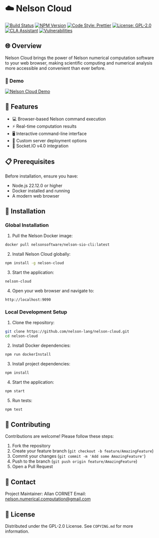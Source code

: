 # ☁️ Nelson Cloud

[![Build Status](https://github.com/nelson-lang/nelson-cloud/workflows/Node.js%20CI/badge.svg)](https://github.com/nelson-lang/nelson-cloud/actions)
[![NPM Version](https://badge.fury.io/js/nelson-cloud.svg)](https://badge.fury.io/js/nelson-cloud)
[![Code Style: Prettier](https://img.shields.io/badge/code_style-prettier-ff69b4.svg?style=flat-square)](https://github.com/prettier/prettier)
[![License: GPL-2.0](https://img.shields.io/badge/license-GPL2-blue.svg)](https://github.com/nelson-lang/nelson-cloud/blob/master/COPYING.md)
[![CLA Assistant](https://cla-assistant.io/readme/badge/nelson-lang/nelson-cloud)](https://cla-assistant.io/nelson-lang/nelson-cloud)
[![Vulnerabilities](https://snyk.io/test/github/nelson-lang/nelson-cloud/badge.svg?targetFile=package.json)](https://snyk.io/test/github/nelson-lang/nelson-cloud?targetFile=package.json)

## 🌐 Overview

Nelson Cloud brings the power of Nelson numerical computation software to your web browser, making scientific computing and numerical analysis more accessible and convenient than ever before.

### 🎥 Demo

[![Nelson Cloud Demo](http://img.youtube.com/vi/0FTcWsZx_04/0.jpg)](https://www.youtube.com/watch?v=0FTcWsZx_04)

## 🚀 Features

- 💻 Browser-based Nelson command execution
- ⚡ Real-time computation results
- 🖥️ Interactive command-line interface
- 🔧 Custom server deployment options
- 🔌 Socket.IO v4.0 integration

## 📋 Prerequisites

Before installation, ensure you have:

- Node.js 22.12.0 or higher
- Docker installed and running
- A modern web browser

## 🔧 Installation

### Global Installation

1. Pull the Nelson Docker image:

```bash
docker pull nelsonsoftware/nelson-sio-cli:latest
```

2. Install Nelson Cloud globally:

```bash
npm install -g nelson-cloud
```

3. Start the application:

```bash
nelson-cloud
```

4. Open your web browser and navigate to:

```
http://localhost:9090
```

### Local Development Setup

1. Clone the repository:

```bash
git clone https://github.com/nelson-lang/nelson-cloud.git
cd nelson-cloud
```

2. Install Docker dependencies:

```bash
npm run dockerInstall
```

3. Install project dependencies:

```bash
npm install
```

4. Start the application:

```bash
npm start
```

5. Run tests:

```bash
npm test
```

## 🤝 Contributing

Contributions are welcome! Please follow these steps:

1. Fork the repository
2. Create your feature branch (`git checkout -b feature/AmazingFeature`)
3. Commit your changes (`git commit -m 'Add some AmazingFeature'`)
4. Push to the branch (`git push origin feature/AmazingFeature`)
5. Open a Pull Request

## 📧 Contact

Project Maintainer: Allan CORNET
Email: nelson.numerical.computation@gmail.com

## 📄 License

Distributed under the GPL-2.0 License. See `COPYING.md` for more information.
